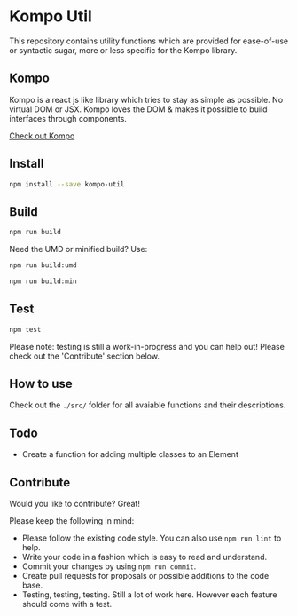 # Kompo Util

This repository contains utility functions which are provided for ease-of-use or syntactic sugar, more or less specific for the Kompo library.

## Kompo

Kompo is a react js like library which tries to stay as simple as possible. No virtual DOM or JSX. 
Kompo loves the DOM & makes it possible to build interfaces through components.

[Check out Kompo](https://github.com/rubenhazelaar/kompo)
 
## Install

```bash
npm install --save kompo-util
```

## Build

```bash
npm run build
```

Need the UMD or minified build? Use:

```bash
npm run build:umd
```

```bash 
npm run build:min
```

## Test

```bash
npm test
```

Please note: testing is still a work-in-progress and you can help out! Please check out the 'Contribute' section below.

## How to use

Check out the `./src/` folder for all avaiable functions and their descriptions.

## Todo

- Create a function for adding multiple classes to an Element

## Contribute

Would you like to contribute? Great!

Please keep the following in mind:

* Please follow the existing code style.  You can also use `npm run lint` to help.
* Write your code in a fashion which is easy to read and understand.
* Commit your changes by using `npm run commit`.
* Create pull requests for proposals or possible additions to the code base.
* Testing, testing, testing. Still a lot of work here. However each feature should come with a test.